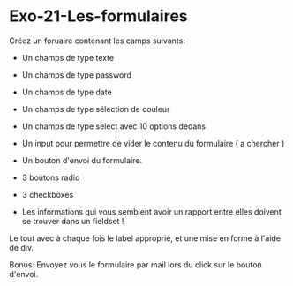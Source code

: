 # Exo-21-Les-formulaires

Créez un foruaire contenant les camps suivants:

* Un champs de type texte
* Un champs de type password
* Un champs de type date
* Un champs de type sélection de couleur
* Un champs de type select avec 10 options dedans
* Un input pour permettre de vider le contenu du formulaire ( a chercher )
* Un bouton d'envoi du formulaire.
* 3 boutons radio
* 3 checkboxes

* Les informations qui vous semblent avoir un rapport entre elles doivent se trouver dans un fieldset !

Le tout avec à chaque fois le label approprié, et une mise en forme à l'aide de div.

Bonus: Envoyez vous le formulaire par mail lors du click sur le bouton d'envoi.
